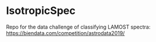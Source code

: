# IsotropicSpec
Repo for the data challenge of classifying LAMOST spectra: https://biendata.com/competition/astrodata2019/

